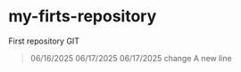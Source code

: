 # my-firts-repository
First repository GIT
> 06/16/2025
> 06/17/2025
> 06/17/2025 change
> A new line